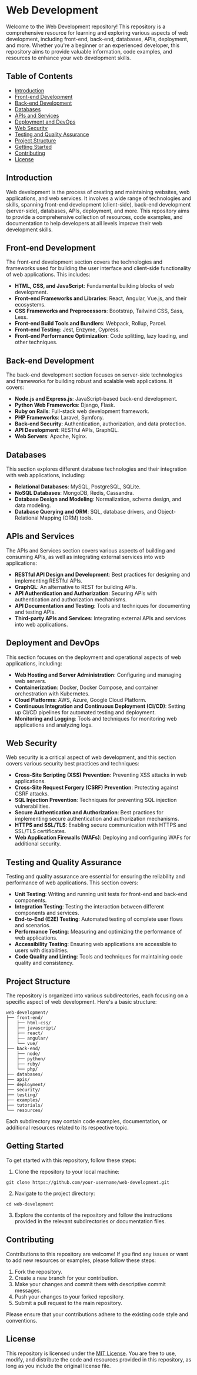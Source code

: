 
# Web Development

Welcome to the Web Development repository! This repository is a comprehensive resource for learning and exploring various aspects of web development, including front-end, back-end, databases, APIs, deployment, and more. Whether you're a beginner or an experienced developer, this repository aims to provide valuable information, code examples, and resources to enhance your web development skills.

## Table of Contents

- [Introduction](#introduction)
- [Front-end Development](#front-end-development)
- [Back-end Development](#back-end-development)
- [Databases](#databases)
- [APIs and Services](#apis-and-services)
- [Deployment and DevOps](#deployment-and-devops)
- [Web Security](#web-security)
- [Testing and Quality Assurance](#testing-and-quality-assurance)
- [Project Structure](#project-structure)
- [Getting Started](#getting-started)
- [Contributing](#contributing)
- [License](#license)

## Introduction

Web development is the process of creating and maintaining websites, web applications, and web services. It involves a wide range of technologies and skills, spanning front-end development (client-side), back-end development (server-side), databases, APIs, deployment, and more. This repository aims to provide a comprehensive collection of resources, code examples, and documentation to help developers at all levels improve their web development skills.

## Front-end Development

The front-end development section covers the technologies and frameworks used for building the user interface and client-side functionality of web applications. This includes:

- **HTML, CSS, and JavaScript**: Fundamental building blocks of web development.
- **Front-end Frameworks and Libraries**: React, Angular, Vue.js, and their ecosystems.
- **CSS Frameworks and Preprocessors**: Bootstrap, Tailwind CSS, Sass, Less.
- **Front-end Build Tools and Bundlers**: Webpack, Rollup, Parcel.
- **Front-end Testing**: Jest, Enzyme, Cypress.
- **Front-end Performance Optimization**: Code splitting, lazy loading, and other techniques.

## Back-end Development

The back-end development section focuses on server-side technologies and frameworks for building robust and scalable web applications. It covers:

- **Node.js and Express.js**: JavaScript-based back-end development.
- **Python Web Frameworks**: Django, Flask.
- **Ruby on Rails**: Full-stack web development framework.
- **PHP Frameworks**: Laravel, Symfony.
- **Back-end Security**: Authentication, authorization, and data protection.
- **API Development**: RESTful APIs, GraphQL.
- **Web Servers**: Apache, Nginx.

## Databases

This section explores different database technologies and their integration with web applications, including:

- **Relational Databases**: MySQL, PostgreSQL, SQLite.
- **NoSQL Databases**: MongoDB, Redis, Cassandra.
- **Database Design and Modeling**: Normalization, schema design, and data modeling.
- **Database Querying and ORM**: SQL, database drivers, and Object-Relational Mapping (ORM) tools.

## APIs and Services

The APIs and Services section covers various aspects of building and consuming APIs, as well as integrating external services into web applications:

- **RESTful API Design and Development**: Best practices for designing and implementing RESTful APIs.
- **GraphQL**: An alternative to REST for building APIs.
- **API Authentication and Authorization**: Securing APIs with authentication and authorization mechanisms.
- **API Documentation and Testing**: Tools and techniques for documenting and testing APIs.
- **Third-party APIs and Services**: Integrating external APIs and services into web applications.

## Deployment and DevOps

This section focuses on the deployment and operational aspects of web applications, including:

- **Web Hosting and Server Administration**: Configuring and managing web servers.
- **Containerization**: Docker, Docker Compose, and container orchestration with Kubernetes.
- **Cloud Platforms**: AWS, Azure, Google Cloud Platform.
- **Continuous Integration and Continuous Deployment (CI/CD)**: Setting up CI/CD pipelines for automated testing and deployment.
- **Monitoring and Logging**: Tools and techniques for monitoring web applications and analyzing logs.

## Web Security

Web security is a critical aspect of web development, and this section covers various security best practices and techniques:

- **Cross-Site Scripting (XSS) Prevention**: Preventing XSS attacks in web applications.
- **Cross-Site Request Forgery (CSRF) Prevention**: Protecting against CSRF attacks.
- **SQL Injection Prevention**: Techniques for preventing SQL injection vulnerabilities.
- **Secure Authentication and Authorization**: Best practices for implementing secure authentication and authorization mechanisms.
- **HTTPS and SSL/TLS**: Enabling secure communication with HTTPS and SSL/TLS certificates.
- **Web Application Firewalls (WAFs)**: Deploying and configuring WAFs for additional security.

## Testing and Quality Assurance

Testing and quality assurance are essential for ensuring the reliability and performance of web applications. This section covers:

- **Unit Testing**: Writing and running unit tests for front-end and back-end components.
- **Integration Testing**: Testing the interaction between different components and services.
- **End-to-End (E2E) Testing**: Automated testing of complete user flows and scenarios.
- **Performance Testing**: Measuring and optimizing the performance of web applications.
- **Accessibility Testing**: Ensuring web applications are accessible to users with disabilities.
- **Code Quality and Linting**: Tools and techniques for maintaining code quality and consistency.

## Project Structure

The repository is organized into various subdirectories, each focusing on a specific aspect of web development. Here's a basic structure:

```
web-development/
├── front-end/
│   ├── html-css/
│   ├── javascript/
│   ├── react/
│   ├── angular/
│   └── vue/
├── back-end/
│   ├── node/
│   ├── python/
│   ├── ruby/
│   └── php/
├── databases/
├── apis/
├── deployment/
├── security/
├── testing/
├── examples/
├── tutorials/
└── resources/
```

Each subdirectory may contain code examples, documentation, or additional resources related to its respective topic.

## Getting Started

To get started with this repository, follow these steps:

1. Clone the repository to your local machine:

```
git clone https://github.com/your-username/web-development.git
```

2. Navigate to the project directory:

```
cd web-development
```

3. Explore the contents of the repository and follow the instructions provided in the relevant subdirectories or documentation files.

## Contributing

Contributions to this repository are welcome! If you find any issues or want to add new resources or examples, please follow these steps:

1. Fork the repository.
2. Create a new branch for your contribution.
3. Make your changes and commit them with descriptive commit messages.
4. Push your changes to your forked repository.
5. Submit a pull request to the main repository.

Please ensure that your contributions adhere to the existing code style and conventions.

## License

This repository is licensed under the [MIT License](LICENSE). You are free to use, modify, and distribute the code and resources provided in this repository, as long as you include the original license file.
